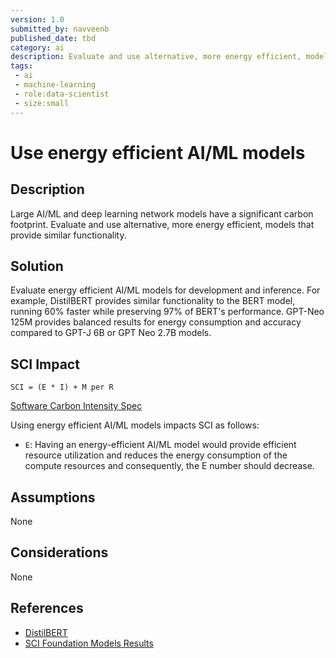 ```yaml
---
version: 1.0
submitted_by: navveenb
published_date: tbd
category: ai
description: Evaluate and use alternative, more energy efficient, models that provide similar functionality.
tags: 
 - ai
 - machine-learning
 - role:data-scientist
 - size:small
---
```


# Use energy efficient AI/ML models

## Description

Large AI/ML and deep learning network models have a significant carbon footprint. Evaluate and use alternative, more energy efficient, models that provide similar functionality.


## Solution
Evaluate energy efficient AI/ML models for development and inference. For example, DistilBERT provides similar functionality to the BERT model, running 60% faster while preserving 97% of BERT's performance. GPT-Neo 125M provides balanced results for energy consumption and accuracy compared to GPT-J 6B or GPT Neo 2.7B models.


## SCI Impact
`SCI = (E * I) + M per R`

[Software Carbon Intensity Spec](https://grnsft.org/sci)

Using energy efficient AI/ML models impacts SCI as follows:

- `E`:  Having an energy-efficient AI/ML model would provide efficient resource utilization and reduces the energy consumption of the compute resources and consequently, the E number should decrease.

## Assumptions
None 

## Considerations
None

## References
- [DistilBERT](https://blog.tensorflow.org/2020/05/how-hugging-face-achieved-2x-performance-boost-question-answering.html)
- [SCI Foundation Models Results](https://github.com/Green-Software-Foundation/eval_sci_of_foundation_models/blob/main/Report/SCI_Foundation_Models_Preliminary_Results.pdf)
